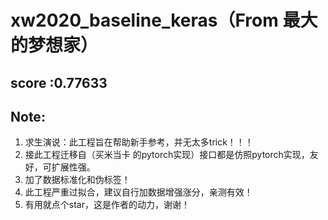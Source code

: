 # xw2020_baseline_keras（From 最大的梦想家）
##  score :0.77633

## Note:

  1.  求生演说：此工程旨在帮助新手参考，并无太多trick！！！
  2.  接此工程迁移自（买米当卡 的pytorch实现）接口都是仿照pytorch实现，友好，可扩展性强。
  3.  加了数据标准化和伪标签！
  4.  此工程严重过拟合，建议自行加数据增强涨分，亲测有效！
  5.  有用就点个star，这是作者的动力，谢谢！

